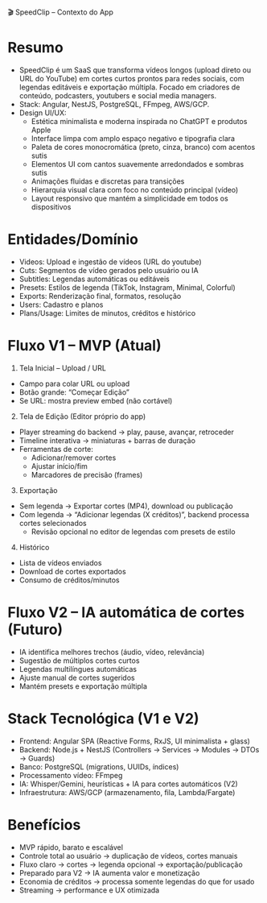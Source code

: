 🎬 SpeedClip – Contexto do App

# Resumo
- SpeedClip é um SaaS que transforma vídeos longos (upload direto ou URL do YouTube) em cortes
  curtos prontos para redes sociais, com legendas editáveis e exportação múltipla.
  Focado em criadores de conteúdo, podcasters, youtubers e social media managers.
- Stack: Angular, NestJS, PostgreSQL, FFmpeg, AWS/GCP.
- Design UI/UX:
  - Estética minimalista e moderna inspirada no ChatGPT e produtos Apple
  - Interface limpa com amplo espaço negativo e tipografia clara
  - Paleta de cores monocromática (preto, cinza, branco) com acentos sutis
  - Elementos UI com cantos suavemente arredondados e sombras sutis
  - Animações fluidas e discretas para transições
  - Hierarquia visual clara com foco no conteúdo principal (vídeo)
  - Layout responsivo que mantém a simplicidade em todos os dispositivos

# Entidades/Domínio
- Videos: Upload e ingestão de vídeos (URL do youtube)
- Cuts: Segmentos de vídeo gerados pelo usuário ou IA
- Subtitles: Legendas automáticas ou editáveis
- Presets: Estilos de legenda (TikTok, Instagram, Minimal, Colorful)
- Exports: Renderização final, formatos, resolução
- Users: Cadastro e planos
- Plans/Usage: Limites de minutos, créditos e histórico

# Fluxo V1 – MVP (Atual)
1. Tela Inicial – Upload / URL
  - Campo para colar URL ou upload
  - Botão grande: “Começar Edição”
  - Se URL: mostra preview embed (não cortável)
2. Tela de Edição (Editor próprio do app)
  - Player streaming do backend → play, pause, avançar, retroceder
  - Timeline interativa → miniaturas + barras de duração
  - Ferramentas de corte:
    - Adicionar/remover cortes
    - Ajustar início/fim
    - Marcadores de precisão (frames)
3. Exportação
  - Sem legenda → Exportar cortes (MP4), download ou publicação
  - Com legenda → “Adicionar legendas (X créditos)”, backend processa cortes selecionados
    - Revisão opcional no editor de legendas com presets de estilo
4. Histórico
  - Lista de vídeos enviados
  - Download de cortes exportados
  - Consumo de créditos/minutos

# Fluxo V2 – IA automática de cortes (Futuro)
- IA identifica melhores trechos (áudio, vídeo, relevância)
- Sugestão de múltiplos cortes curtos
- Legendas multilíngues automáticas
- Ajuste manual de cortes sugeridos
- Mantém presets e exportação múltipla

# Stack Tecnológica (V1 e V2)
- Frontend: Angular SPA (Reactive Forms, RxJS, UI minimalista + glass)
- Backend: Node.js + NestJS (Controllers → Services → Modules → DTOs → Guards)
- Banco: PostgreSQL (migrations, UUIDs, índices)
- Processamento vídeo: FFmpeg
- IA: Whisper/Gemini, heurísticas + IA para cortes automáticos (V2)
- Infraestrutura: AWS/GCP (armazenamento, fila, Lambda/Fargate)

# Benefícios
- MVP rápido, barato e escalável
- Controle total ao usuário → duplicação de vídeos, cortes manuais
- Fluxo claro → cortes → legenda opcional → exportação/publicação
- Preparado para V2 → IA aumenta valor e monetização
- Economia de créditos → processa somente legendas do que for usado
- Streaming → performance e UX otimizada
